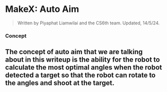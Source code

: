 # MakeX: Auto Aim
> Written by Piyaphat Liamwilai and the CS6th team.
> Updated, 14/5/24.
### Concept
The concept of auto aim that we are talking about in this writeup is the ability for the robot to calculate the most optimal angles when the robot detected a target so that the robot can rotate to the angles and shoot at the target.
---
